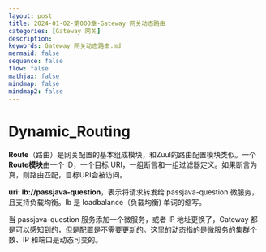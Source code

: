 ```yaml
---
layout: post
title: 2024-01-02-第000章-Gateway 网关动态路由
categories: [Gateway 网关]
description: 
keywords: Gateway 网关动态路由.md
mermaid: false
sequence: false
flow: false
mathjax: false
mindmap: false
mindmap2: false
---
```

# Dynamic_Routing

**Route**（路由）是网关配置的基本组成模块，和Zuul的路由配置模块类似。一个**Route模块**由一个 ID，一个目标 URI，一组断言和一组过滤器定义。如果断言为真，则路由匹配，目标URI会被访问。



**uri: lb://passjava-question**，表示将请求转发给 passjava-question 微服务，且支持负载均衡。lb 是 loadbalance（负载均衡) 单词的缩写。

当 passjava-question 服务添加一个微服务，或者 IP 地址更换了，Gateway 都是可以感知到的，但是配置是不需要更新的。这里的动态指的是微服务的集群个数、IP 和端口是动态可变的。